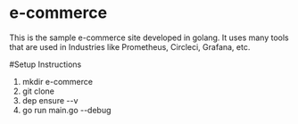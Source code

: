 # e-commerce
This is the sample e-commerce site developed in golang. It uses many tools that are used in Industries like Prometheus, Circleci, Grafana, etc.

#Setup Instructions
1. mkdir e-commerce
2. git clone <project>
3. dep ensure --v
4. go run main.go --debug
